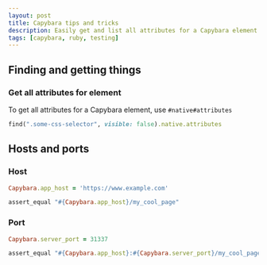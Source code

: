 ```yaml
---
layout: post
title: Capybara tips and tricks
description: Easily get and list all attributes for a Capybara element with .native
tags: [capybara, ruby, testing]
---
```


## Finding and getting things

### Get all attributes for element

To get all attributes for a Capybara element, use `#native#attributes`

```ruby
find(".some-css-selector", visible: false).native.attributes
```

## Hosts and ports

### Host
```ruby
Capybara.app_host = 'https://www.example.com'

assert_equal "#{Capybara.app_host}/my_cool_page"
```

### Port
```ruby
Capybara.server_port = 31337

assert_equal "#{Capybara.app_host}:#{Capybara.server_port}/my_cool_page"
```
